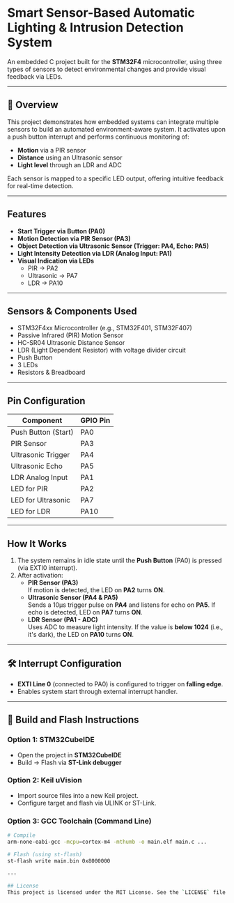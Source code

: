 # Smart Sensor-Based Automatic Lighting & Intrusion Detection System

An embedded C project built for the **STM32F4** microcontroller, using three types of sensors to detect environmental changes and provide visual feedback via LEDs.

---

## 📖 Overview

This project demonstrates how embedded systems can integrate multiple sensors to build an automated environment-aware system. It activates upon a push button interrupt and performs continuous monitoring of:

- **Motion** via a PIR sensor
- **Distance** using an Ultrasonic sensor
- **Light level** through an LDR and ADC

Each sensor is mapped to a specific LED output, offering intuitive feedback for real-time detection.

---

##  Features

- **Start Trigger via Button (PA0)**
- **Motion Detection via PIR Sensor (PA3)**
- **Object Detection via Ultrasonic Sensor (Trigger: PA4, Echo: PA5)**
- **Light Intensity Detection via LDR (Analog Input: PA1)**
- **Visual Indication via LEDs**  
  - PIR → PA2  
  - Ultrasonic → PA7  
  - LDR → PA10  

---

##  Sensors & Components Used

- STM32F4xx Microcontroller (e.g., STM32F401, STM32F407)
- Passive Infrared (PIR) Motion Sensor
- HC-SR04 Ultrasonic Distance Sensor
- LDR (Light Dependent Resistor) with voltage divider circuit
- Push Button
- 3 LEDs
- Resistors & Breadboard

---

##  Pin Configuration

| Component          | GPIO Pin |
|--------------------|----------|
| Push Button (Start)| PA0      |
| PIR Sensor         | PA3      |
| Ultrasonic Trigger | PA4      |
| Ultrasonic Echo    | PA5      |
| LDR Analog Input   | PA1      |
| LED for PIR        | PA2      |
| LED for Ultrasonic | PA7      |
| LED for LDR        | PA10     |

---

##  How It Works

1. The system remains in idle state until the **Push Button** (PA0) is pressed (via EXTI0 interrupt).
2. After activation:
   - **PIR Sensor (PA3)**  
     If motion is detected, the LED on **PA2** turns **ON**.
   - **Ultrasonic Sensor (PA4 & PA5)**  
     Sends a 10μs trigger pulse on **PA4** and listens for echo on **PA5**. If echo is detected, LED on **PA7** turns **ON**.
   - **LDR Sensor (PA1 - ADC)**  
     Uses ADC to measure light intensity. If the value is **below 1024** (i.e., it's dark), the LED on **PA10** turns **ON**.

---

## 🛠️ Interrupt Configuration

- **EXTI Line 0** (connected to PA0) is configured to trigger on **falling edge**.
- Enables system start through external interrupt handler.

---

## 🧪 Build and Flash Instructions

### Option 1: STM32CubeIDE
- Open the project in **STM32CubeIDE**
- Build → Flash via **ST-Link debugger**

### Option 2: Keil uVision
- Import source files into a new Keil project.
- Configure target and flash via ULINK or ST-Link.

### Option 3: GCC Toolchain (Command Line)
```bash
# Compile
arm-none-eabi-gcc -mcpu=cortex-m4 -mthumb -o main.elf main.c ...

# Flash (using st-flash)
st-flash write main.bin 0x8000000

---

## License
This project is licensed under the MIT License. See the `LICENSE` file for details.
